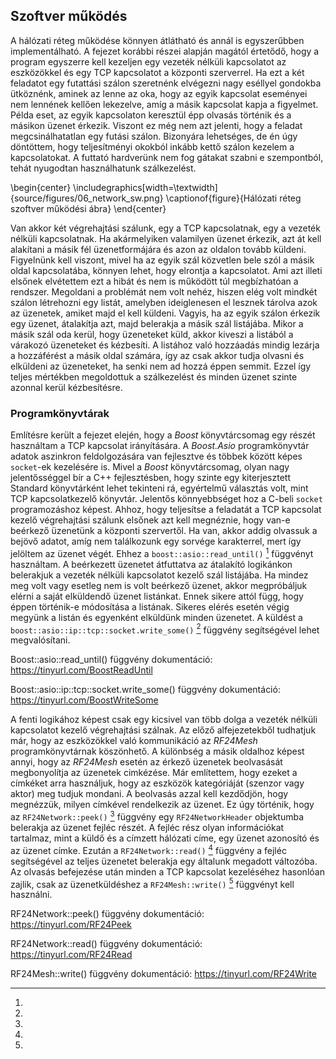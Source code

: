 ## Szoftver működés
A hálózati réteg működése könnyen átlátható és annál is egyszerűbben implementálható. A fejezet korábbi
részei alapján magától értetődő, hogy a program egyszerre kell kezeljen egy vezeték nélküli kapcsolatot
az eszközökkel és egy TCP kapcsolatot a központi szerverrel. Ha ezt a két feladatot egy futattási szálon
szeretnénk elvégezni nagy eséllyel gondokba ütköznénk, aminek az lenne az oka, hogy az egyik kapcsolat
eseményei nem lennének kellően lekezelve, amíg a másik kapcsolat kapja a figyelmet. Példa eset, az
egyik kapcsolaton keresztül épp olvasás történik és a másikon üzenet érkezik. Viszont ez még nem azt
jelenti, hogy a feladat megcsinálhatatlan egy futási szálon. Bizonyára lehetséges, de én úgy döntöttem,
hogy teljesítményi okokból inkább kettő szálon kezelem a kapcsolatokat. A futtató hardverünk nem fog
gátakat szabni e szempontból, tehát nyugodtan használhatunk szálkezelést.

\begin{center}
  \includegraphics[width=\textwidth]{source/figures/06_network_sw.png}
  \captionof{figure}{Hálózati réteg szoftver működési ábra}
\end{center}

Van akkor két végrehajtási szálunk, egy a TCP kapcsolatnak, egy a vezeték nélküli kapcsolatnak. Ha akármelyiken
valamilyen üzenet érkezik, azt át kell alakítani a másik fél üzenetformájára és azon az oldalon tovább
küldeni. Figyelnünk kell viszont, mivel ha az egyik szál közvetlen bele szól a másik oldal kapcsolatába,
könnyen lehet, hogy elrontja a kapcsolatot. Ami azt illeti elsőnek elvétettem ezt a hibát és nem is
működött túl megbízhatóan a rendszer. Megoldani a problémát nem volt nehéz, hiszen elég volt mindkét
szálon létrehozni egy listát, amelyben ideiglenesen el lesznek tárolva azok az üzenetek, amiket majd
el kell küldeni. Vagyis, ha az egyik szálon érkezik egy üzenet, átalakítja azt, majd belerakja a másik
szál listájába. Mikor a másik szál oda kerül, hogy üzeneteket küld, akkor kiveszi a listából a várakozó
üzeneteket és kézbesíti. A listához való hozzáadás mindig lezárja a hozzáférést a másik oldal számára,
így az csak akkor tudja olvasni és elküldeni az üzeneteket, ha senki nem ad hozzá éppen semmit. Ezzel
így teljes mértékben megoldottuk a szálkezelést és minden üzenet szinte azonnal kerül kézbesítésre.

### Programkönyvtárak
Említésre került a fejezet elején, hogy a *Boost* könyvtárcsomag egy részét használtam a TCP kapcsolat
irányítására. A *Boost.Asio* programkönyvtár adatok aszinkron feldolgozására van fejlesztve és
többek között képes `socket`-ek kezelésére is. Mivel a *Boost* könyvtárcsomag, olyan nagy jelentősséggel
bír a C++ fejlesztésben, hogy szinte egy kiterjesztett Standard könyvtárként lehet tekinteni rá,
egyértelmű választás volt, mint TCP kapcsolatkezelő könyvtár. Jelentős könnyebbséget hoz a C-beli
`socket` programozáshoz képest. Ahhoz, hogy teljesítse a feladatát a TCP kapcsolat kezelő végrehajtási
szálunk elsőnek azt kell megnéznie, hogy van-e beérkező üzenetünk a központi szervertől. Ha van, akkor
addig olvassuk a bejövő adatot, amíg nem találkozunk egy sorvége karakterrel, mert így jelöltem az
üzenet végét. Ehhez a `boost::asio::read_until()` [^boost_read_until] függvényt használtam. A beérkezett
üzenetet átfuttatva az átalakító logikánkon belerakjuk a vezeték nélküli kapcsolatot kezelő szál listájába.
Ha mindez meg volt vagy esetleg nem is volt beérkező üzenet, akkor megpróbáljuk elérni a saját elküldendő
üzenet listánkat. Ennek sikere attól függ, hogy éppen történik-e módosítása a listának. Sikeres elérés
esetén végig megyünk a listán és egyenként elküldünk minden üzenetet. A küldést a
`boost::asio::ip::tcp::socket.write_some()` [^boost_write_some] függvény segítségével lehet megvalósítani.

[^boost_read_until]:
Boost::asio::read_until() függvény dokumentáció: <https://tinyurl.com/BoostReadUntil>

[^boost_write_some]:
Boost::asio::ip::tcp::socket.write_some() függvény dokumentáció: <https://tinyurl.com/BoostWriteSome>

A fenti logikához képest csak egy kicsivel van több dolga a vezeték nélküli kapcsolatot kezelő végrehajtási
szálnak. Az előző alfejezetekből tudhatjuk már, hogy az eszközökkel való kommunikáció az *RF24Mesh*
programkönyvtárnak köszönhető. A különbség a másik oldalhoz képest annyi, hogy az *RF24Mesh* esetén
az érkező üzenetek beolvasását megbonyolítja az üzenetek cimkézése. Már említettem, hogy ezeket a címkéket
arra használjuk, hogy az eszközök kategóriáját (szenzor vagy aktor) meg tudjuk mondani. A beolvasás
azzal kell kezdődjön, hogy megnézzük, milyen címkével rendelkezik az üzenet. Ez úgy történik, hogy az
`RF24Network::peek()` [^rf24_peek] függvény egy `RF24NetworkHeader` objektumba belerakja az üzenet fejléc részét.
A fejléc rész olyan információkat tartalmaz, mint a küldő és a címzett hálózati címe, egy üzenet azonosító
és az üzenet címke. Ezután a `RF24Network::read()` [^rf24_read] függvény a fejléc segítségével az teljes üzenetet
belerakja egy általunk megadott változóba. Az olvasás befejezése után minden a TCP kapcsolat
kezeléséhez hasonlóan zajlik, csak az üzenetküldéshez a `RF24Mesh::write()` [^rf24_write] függvényt kell használni.

[^rf24_peek]:
RF24Network::peek() függvény dokumentáció: <https://tinyurl.com/RF24Peek>

[^rf24_read]:
RF24Network::read() függvény dokumentáció: <https://tinyurl.com/RF24Read>

[^rf24_write]:
RF24Mesh::write() függvény dokumentáció: <https://tinyurl.com/RF24Write>

